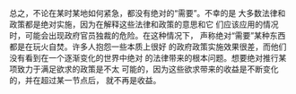 总之，不论在某时某地如何紧急，都没有绝对的“需要”。不幸的是
大多数法律和政策都是绝对实施，因为在解释这些法律和政策的意思和它
们应该应用的情况时，可能会出现政府官员独裁的危险。在这种情况下，
声称绝对“需要”某种东西都是在玩火自焚。许多人抱怨一些本质上很好
的政府政策实施效果很差，而他们没有看到在一个逐渐变化的世界中绝对
的法律带来的根本问题。想要绝对推行某项致力于满足欲求的政策是不太
可能的，因为这些欲求带来的收益是不断变化的，并在超过某一节点后，
就不再是收益。